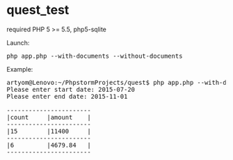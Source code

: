 # quest_test

required PHP 5 >= 5.5, php5-sqlite

Launch:
<pre>
php app.php --with-documents --without-documents
</pre>

Example:
<pre>
artyom@Lenovo:~/PhpstormProjects/quest$ php app.php --with-documents --without-documents
Please enter start date: 2015-07-20
Please enter end date: 2015-11-01

-----------------------
|count     |amount    |
-----------------------
|15        |11400     |
-----------------------
|6         |4679.84   |
-----------------------
</pre>
